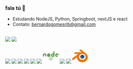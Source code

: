 ### fala tú 👋
-  Estudando NodeJS, Python, Springboot, nextJS e react
-  Contato: bernardogomesrib@gmail.com


 <br>
 
<div>
  
  <img height='160' src='https://github-readme-stats.vercel.app/api?username=bernardogomesrib&show_icons=true&theme=radical'/>
  <img height='160' src='https://github-readme-stats.vercel.app/api/top-langs/?username=bernardogomesrib&layout=compact&theme=cobalt&hide=rich%20text%20format'/>
  
<div/>
  
 <br>
  
<div>
  
  <img height='50' src="https://cdn.jsdelivr.net/gh/devicons/devicon/icons/java/java-original.svg" />
  <img height='50' src="https://cdn.jsdelivr.net/gh/devicons/devicon/icons/python/python-original.svg" />
  <img height='50' src="https://upload.wikimedia.org/wikipedia/commons/7/79/Spring_Boot.svg" />
  <img height='50' src="https://cdn.jsdelivr.net/gh/devicons/devicon/icons/html5/html5-original.svg" />
  <img height='50' src="https://cdn.jsdelivr.net/gh/devicons/devicon/icons/css3/css3-original.svg" />
  <img height='50' src="https://cdn.jsdelivr.net/gh/devicons/devicon/icons/javascript/javascript-original.svg" />
  <img height='50' src="https://raw.githubusercontent.com/devicons/devicon/v2.16.0/icons/nodejs/nodejs-plain-wordmark.svg" />
  <img height='50' src="https://cdn.jsdelivr.net/gh/devicons/devicon/icons/mysql/mysql-original.svg" />
  <img height='50' src="https://cdn.jsdelivr.net/gh/devicons/devicon/icons/postgresql/postgresql-original.svg" />
  <img height='50' src="https://raw.githubusercontent.com/devicons/devicon/v2.16.0/icons/blender/blender-original.svg" />
              
<div/>

